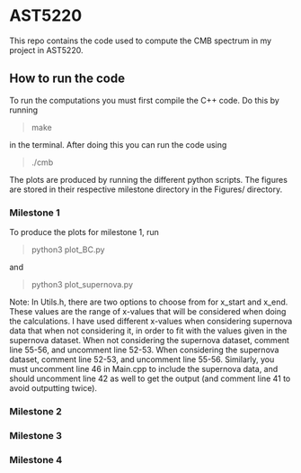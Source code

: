 # AST5220
This repo contains the code used to compute the CMB spectrum in my project in
AST5220.

## How to run the code
To run the computations you must first compile the C++ code. Do this by running

> make

in the terminal. After doing this you can run the code using

> ./cmb

The plots are produced by running the different python scripts. The figures are
stored in their respective milestone directory in the Figures/ directory.

### Milestone 1
To produce the plots for milestone 1, run

> python3 plot_BC.py

and

> python3 plot_supernova.py

Note: In Utils.h, there are two options to choose from for x_start and x_end.
These values are the range of x-values that will be considered when doing the
calculations. I have used different x-values when
considering supernova data that when not considering it, in order to fit with
the values given in the supernova dataset.
When not considering the supernova dataset, comment line 55-56, and uncomment
line 52-53.
When considering the supernova dataset, comment line 52-53, and uncomment line 55-56.
Similarly, you must uncomment line 46 in Main.cpp to include the supernova data,
and should uncomment line 42 as well to get the output (and comment line 41 to
avoid outputting twice).

### Milestone 2

### Milestone 3

### Milestone 4